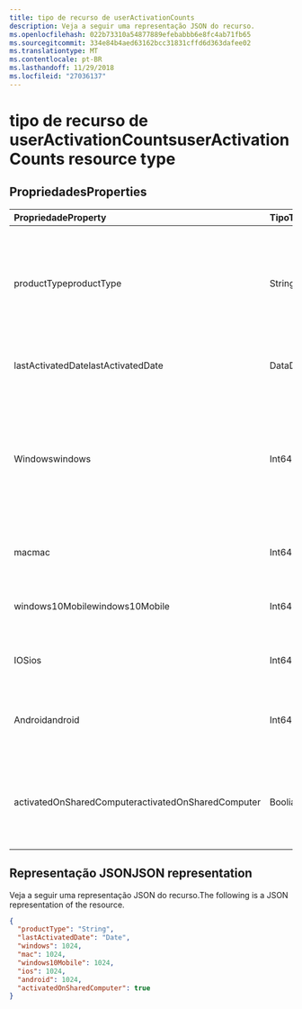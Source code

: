 ```yaml
---
title: tipo de recurso de userActivationCounts
description: Veja a seguir uma representação JSON do recurso.
ms.openlocfilehash: 022b73310a54877889efebabbb6e8fc4ab71fb65
ms.sourcegitcommit: 334e84b4aed63162bcc31831cffd6d363dafee02
ms.translationtype: MT
ms.contentlocale: pt-BR
ms.lasthandoff: 11/29/2018
ms.locfileid: "27036137"
---
```

# <a name="useractivationcounts-resource-type"></a><span data-ttu-id="6fa2a-103">tipo de recurso de userActivationCounts</span><span class="sxs-lookup"><span data-stu-id="6fa2a-103">userActivationCounts resource type</span></span>

## <a name="properties"></a><span data-ttu-id="6fa2a-104">Propriedades</span><span class="sxs-lookup"><span data-stu-id="6fa2a-104">Properties</span></span>

| <span data-ttu-id="6fa2a-105">Propriedade</span><span class="sxs-lookup"><span data-stu-id="6fa2a-105">Property</span></span>          | <span data-ttu-id="6fa2a-106">Tipo</span><span class="sxs-lookup"><span data-stu-id="6fa2a-106">Type</span></span>   | <span data-ttu-id="6fa2a-107">Descrição</span><span class="sxs-lookup"><span data-stu-id="6fa2a-107">Description</span></span>                              |
| :---------------- | :----- | ---------------------------------------- |
| <span data-ttu-id="6fa2a-108">productType</span><span class="sxs-lookup"><span data-stu-id="6fa2a-108">productType</span></span>       | <span data-ttu-id="6fa2a-109">String</span><span class="sxs-lookup"><span data-stu-id="6fa2a-109">String</span></span> | <span data-ttu-id="6fa2a-110">O tipo de produto, como "Office 365 ProPlus", "Cliente do projeto," ou "Visio Pro para Office 365".</span><span class="sxs-lookup"><span data-stu-id="6fa2a-110">The product type, such as "Office 365 ProPlus", "Project Client", or "Visio Pro for Office 365".</span></span> |
| <span data-ttu-id="6fa2a-111">lastActivatedDate</span><span class="sxs-lookup"><span data-stu-id="6fa2a-111">lastActivatedDate</span></span> | <span data-ttu-id="6fa2a-112">Data</span><span class="sxs-lookup"><span data-stu-id="6fa2a-112">Date</span></span>   | <span data-ttu-id="6fa2a-113">A data da ativação mais recente.</span><span class="sxs-lookup"><span data-stu-id="6fa2a-113">The date of the latest activation.</span></span>       |
| <span data-ttu-id="6fa2a-114">Windows</span><span class="sxs-lookup"><span data-stu-id="6fa2a-114">windows</span></span>           | <span data-ttu-id="6fa2a-115">Int64</span><span class="sxs-lookup"><span data-stu-id="6fa2a-115">Int64</span></span>  | <span data-ttu-id="6fa2a-116">A contagem de ativação do Windows.</span><span class="sxs-lookup"><span data-stu-id="6fa2a-116">The activation count on Windows.</span></span> <span data-ttu-id="6fa2a-117">Esse número inclui cada ativação em qualquer computador do Windows.</span><span class="sxs-lookup"><span data-stu-id="6fa2a-117">This number includes every activation on any Windows computer.</span></span> |
| <span data-ttu-id="6fa2a-118">mac</span><span class="sxs-lookup"><span data-stu-id="6fa2a-118">mac</span></span>               | <span data-ttu-id="6fa2a-119">Int64</span><span class="sxs-lookup"><span data-stu-id="6fa2a-119">Int64</span></span>  | <span data-ttu-id="6fa2a-120">A contagem de ativação no Mac OS.</span><span class="sxs-lookup"><span data-stu-id="6fa2a-120">The activation count on Mac OS.</span></span>          |
| <span data-ttu-id="6fa2a-121">windows10Mobile</span><span class="sxs-lookup"><span data-stu-id="6fa2a-121">windows10Mobile</span></span>   | <span data-ttu-id="6fa2a-122">Int64</span><span class="sxs-lookup"><span data-stu-id="6fa2a-122">Int64</span></span>  | <span data-ttu-id="6fa2a-123">A ativação contar com 10 do Windows mobile.</span><span class="sxs-lookup"><span data-stu-id="6fa2a-123">The activation count on Windows 10 mobile.</span></span> |
| <span data-ttu-id="6fa2a-124">IOS</span><span class="sxs-lookup"><span data-stu-id="6fa2a-124">ios</span></span>               | <span data-ttu-id="6fa2a-125">Int64</span><span class="sxs-lookup"><span data-stu-id="6fa2a-125">Int64</span></span>  | <span data-ttu-id="6fa2a-126">A contagem de ativação no iOS.</span><span class="sxs-lookup"><span data-stu-id="6fa2a-126">The activation count on iOS.</span></span>             |
| <span data-ttu-id="6fa2a-127">Android</span><span class="sxs-lookup"><span data-stu-id="6fa2a-127">android</span></span>           | <span data-ttu-id="6fa2a-128">Int64</span><span class="sxs-lookup"><span data-stu-id="6fa2a-128">Int64</span></span>  | <span data-ttu-id="6fa2a-129">A contagem de ativação em um dispositivo Android.</span><span class="sxs-lookup"><span data-stu-id="6fa2a-129">The activation count on an Android device.</span></span>  |
| <span data-ttu-id="6fa2a-130">activatedOnSharedComputer</span><span class="sxs-lookup"><span data-stu-id="6fa2a-130">activatedOnSharedComputer</span></span>   | <span data-ttu-id="6fa2a-131">Booliano</span><span class="sxs-lookup"><span data-stu-id="6fa2a-131">Boolean</span></span> | <span data-ttu-id="6fa2a-132">True se o usuário utilizou o produto em um computador compartilhado antes.</span><span class="sxs-lookup"><span data-stu-id="6fa2a-132">True if the user used the product on a shared computer before.</span></span> |

## <a name="json-representation"></a><span data-ttu-id="6fa2a-133">Representação JSON</span><span class="sxs-lookup"><span data-stu-id="6fa2a-133">JSON representation</span></span>

<span data-ttu-id="6fa2a-134">Veja a seguir uma representação JSON do recurso.</span><span class="sxs-lookup"><span data-stu-id="6fa2a-134">The following is a JSON representation of the resource.</span></span>

<!-- {
  "blockType": "resource",
  "@odata.type": "microsoft.graph.userActivationCounts"
} -->

```json
{
  "productType": "String", 
  "lastActivatedDate": "Date", 
  "windows": 1024, 
  "mac": 1024, 
  "windows10Mobile": 1024, 
  "ios": 1024, 
  "android": 1024,
  "activatedOnSharedComputer": true 
}
```

